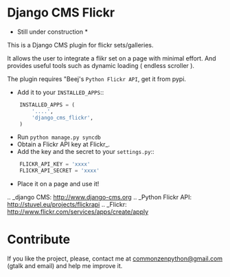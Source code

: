 # Django CMS Flickr

* Still under construction *

This is a Django CMS plugin for flickr sets/galleries.

It allows the user to integrate a flikr set on a page with minimal effort.
And provides useful tools such as dynamic loading ( endless scroller ).

 The plugin requires "Beej's `Python Flickr API`, get it from pypi.
 * Add it to your ``INSTALLED_APPS``::

```python
    INSTALLED_APPS = (
    	'....', 
    	'django_cms_flickr',
    )
```
 * Run ``python manage.py syncdb``
 * Obtain a Flickr API key at Flickr_.
 * Add the key and the secret to your ``settings.py``::

```python
    FLICKR_API_KEY = 'xxxx'
    FLICKR_API_SECRET = 'xxxx'
```

 * Place it on a page and use it!


.. _django CMS: http://www.django-cms.org
.. _Python Flickr API: http://stuvel.eu/projects/flickrapi
.. _Flickr: http://www.flickr.com/services/apps/create/apply

# Contribute

If you like the project, please, contact me at commonzenpython@gmail.com (gtalk and email) and help me improve it.